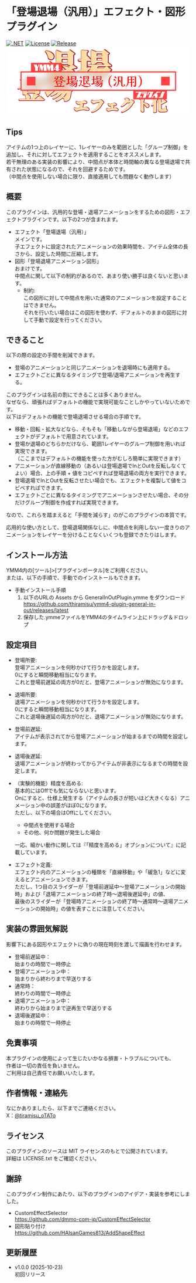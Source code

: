 ﻿# 「登場退場（汎用）」エフェクト・図形プラグイン
[![.NET](https://img.shields.io/badge/.NET-9.0-purple.svg)](#)
[![License](https://img.shields.io/badge/license-MIT-blue.svg)](LICENSE)
[![Release](https://img.shields.io/github/v/release/thiramisu/ymm4-plugin-general-in-out.svg)](https://github.com/thiramisu/ymm4-plugin-general-in-out/releases/tag/v1.0.0)
![ロゴ](logo.png)

## Tips<br>
アイテムの1つ上のレイヤーに、1レイヤーのみを範囲とした「グループ制御」を追加し、それに対してエフェクトを適用することをオススメします。<br>
若干無理のある実装の影響により、中間点が本体と時間軸の異なる登場退場で共有された状態になるので、それを回避するためです。<br>
（中間点を使用しない場合に限り、直接適用しても問題なく動作します）

## 概要
このプラグインは、汎用的な登場・退場アニメーションをするための図形・エフェクトプラグインです。以下の2つが含まれます。<br>
- エフェクト「登場退場（汎用）」<br>
    メインです。<br>
    子エフェクトに設定されたアニメーションの効果時間を、アイテム全体の長さから、設定した時間に圧縮します。
- 図形「登場退場アニメーション図形」<br>
    おまけです。<br>
    中間点に関して以下の制約があるので、あまり使い勝手は良くないと思います。<br>
    - 制約:<br>
      この図形に対して中間点を用いた通常のアニメーションを設定することはできません。<br>
      それを行いたい場合はこの図形を使わず、デフォルトのままの図形に対して手動で設定を行ってください。<br>

## できること
以下の際の設定の手間を削減できます。
- 登場のアニメーションと同じアニメーションを退場時にも適用する。<br>
- エフェクトごとに異なるタイミングで登場/退場アニメーションを再生する。<br>

このプラグインは名前の割にできることは多くありません。<br>
なぜなら、頑張ればデフォルトの機能で実現可能なことしかやっていないためです。<br>
以下はデフォルトの機能で登場退場させる場合の手順です。
- 移動・回転・拡大などなら、そもそも「移動しながら登場退場」などのエフェクトがデフォルトで用意されています。
- 登場か退場のどちらかだけなら、範囲1レイヤーのグループ制御を用いれば実現できます。<br>
（ここまではデフォルトの機能を使った方がむしろ簡単に実現できます）
- アニメーションが直線移動の（あるいは登場退場でInとOutを反転しなくてよい）場合、上の手順 + 値をコピペすれば登場退場の両方を実行できます。
- 登場退場でInとOutを反転させたい場合でも、エフェクトを複製して値をコピペすればできます。
- エフェクトごとに異なるタイミングでアニメーションさせたい場合、その分だけグループ制御を作成すれば実現できます。

なので、これらを踏まえると「手間を減らす」のがこのプラグインの本質です。

応用的な使い方として、登場退場関係なしに、中間点を利用しない一度きりのアニメーションをレイヤーを分けることなくいくつも登録できたりはします。

## インストール方法
YMM4内の[ツール]>[プラグインポータル]をご利用ください。<br>
または、以下の手順で、手動でのインストールもできます。
- 手動インストール手順
  1. 以下のURLの Assets から GeneralInOutPlugin.ymme をダウンロード<br>
        https://github.com/thiramisu/ymm4-plugin-general-in-out/releases/latest
  2. 保存した.ymmeファイルをYMM4のタイムライン上にドラッグ＆ドロップ

## 設定項目

- 登場所要:<br>
    登場アニメーションを何秒かけて行うかを設定します。<br>
    0にすると瞬間移動相当になります。<br>
    これと登場前遅延の両方が0だと、登場アニメーションが無効になります。
- 退場所要:<br>
    退場アニメーションを何秒かけて行うかを設定します。<br>
    0にすると瞬間移動相当になります。<br>
    これと退場後遅延の両方が0だと、退場アニメーションが無効になります。
- 登場前遅延:<br>
    アイテムが表示されてから登場アニメーションが始まるまでの時間を設定します。
- 退場後遅延:<br>
    退場アニメーションが終わってからアイテムが非表示になるまでの時間を設定します。
- （実験的機能）精度を高める:<br>
    基本的にはOffでも気にならないと思います。<br>
    Onにすると、仕様上発生する（アイテムの長さが短いほど大きくなる）アニメーション中の誤差がほぼ0になります。<br>
    ただし、以下の場合はOffにしてください。
    - 中間点を使用する場合
    - その他、何か問題が発生した場合

    一応、細かい動作に関しては『「精度を高める」オプションについて』に記載しています。
- エフェクト定義:<br>
    エフェクト内のアニメーションの種類を「直線移動」や「緩急1」などに変えるとアニメーションできます。<br>
    ただし、1つ目のスライダーが「登場前遅延中～登場アニメーションの開始時」および「退場アニメーションの終了時～退場後遅延中」の値、<br>
    最後のスライダーが「登場時アニメーションの終了時～通常時～退場アニメーションの開始時」の値を表すことに注意してください。

## 実装の雰囲気解説
影響下にある図形やエフェクトに偽りの現在時刻を渡して描画を行わせます。
- 登場前遅延中：<br>
    始まりの時間で一時停止
- 登場アニメーション中：<br>
    始まりから終わりまで早送りする
- 通常時：<br>
    終わりの時間で一時停止
- 退場アニメーション中：<br>
    終わりから始まりまで逆再生で早送りする 
- 退場後遅延中：<br>
    始まりの時間で一時停止

## 免責事項
本プラグインの使用によって生じたいかなる損害・トラブルについても、<br>
作者は一切の責任を負いません。<br>
ご利用は自己責任でお願いいたします。

## 作者情報・連絡先
なにかありましたら、以下までご連絡ください。<br>
X：[@tiramisu_oTATo](https://x.com/tiramisu_oTATo)

## ライセンス
このプラグインのソースは MIT ライセンスのもとで公開されています。<br>
詳細は LICENSE.txt をご確認ください。

## 謝辞
このプラグイン制作にあたり、以下のプラグインのアイデア・実装を参考にしました。
- CustomEffectSelector<br>
    https://github.com/dmmo-com-jp/CustomEffectSelector
- 図形貼り付け<br>
    https://github.com/HAIsanGames813/AddShapeEffect

## 更新履歴
- v1.0.0 (2025-10-23)<br>
    初回リリース